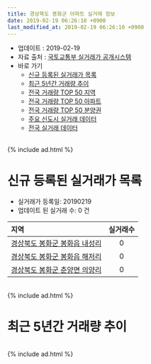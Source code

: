 ```yaml
---
title: 경상북도 봉화군 아파트 실거래 정보
date: 2019-02-19 06:26:10 +0900
last_modified_at: 2019-02-19 06:26:10 +0900
---
```


* 업데이트 : 2019-02-19
* 자료 출처 : [국토교통부 실거래가 공개시스템](http://rt.molit.go.kr)
* 바로 가기
    * [신규 등록된 실거래가 목록](#신규-등록된-실거래가-목록)
    * [최근 5년간 거래량 추이](#최근-5년간-거래량-추이)
    * [전국 거래량 TOP 50 지역](https://ayogom.github.io/apt-trade-info/최근-3개월-전국에서-가장-거래가-많이-발생한-지역)
    * [전국 거래량 TOP 50 아파트](https://ayogom.github.io/apt-trade-info/최근-3개월-전국에서-가장-거래가-많이-발생한-아파트)
    * [전국 거래량 TOP 50 분양권](https://ayogom.github.io/apt-trade-info/최근-3개월-전국에서-가장-거래가-많이-발생한-분양권)
    * [주요 신도시 실거래 데이터](https://ayogom.github.io/apt-trade-info/주요-신도시)
    * [전국 실거래 데이터](https://ayogom.github.io/apt-trade-info/전국)

<br>
{% include ad.html %}
<br>

# 신규 등록된 실거래가 목록
* 실거래가 등록일: 20190219
* 업데이트 된 실거래 수: 0 건


|지역|실거래수|
|:---|:---:|
|[경상북도 봉화군 봉화읍 내성리](https://ayogom.github.io/apt-trade-info/경상북도-봉화군-봉화읍-내성리)|0|
|[경상북도 봉화군 봉화읍 해저리](https://ayogom.github.io/apt-trade-info/경상북도-봉화군-봉화읍-해저리)|0|
|[경상북도 봉화군 춘양면 의양리](https://ayogom.github.io/apt-trade-info/경상북도-봉화군-춘양면-의양리)|0|


<br>
{% include ad.html %}
<br>

# 최근 5년간 거래량 추이


<div style="width:100%;">
    <canvas id="deal_progress" height="200"></canvas>
</div>

<script>
new Chart(document.getElementById("deal_progress"), {
    type: 'line',
    data: {
        labels: ['201402','201403','201404','201405','201406','201407','201408','201409','201410','201411','201412','201501','201502','201503','201504','201505','201506','201507','201508','201509','201510','201511','201512','201601','201602','201603','201604','201605','201606','201607','201608','201609','201610','201611','201612','201701','201702','201703','201704','201705','201706','201707','201708','201709','201710','201711','201712','201801','201802','201803','201804','201805','201806','201807','201808','201809','201810','201811','201812','201901','201902'],
        datasets: [{
            label: '매매',
            pointRadius: 1,
            data: [0, 7, 2, 2, 8, 5, 2, 2, 1, 6, 5, 6, 6, 4, 5, 4, 8, 3, 7, 5, 4, 6, 4, 3, 2, 6, 9, 6, 6, 7, 5, 7, 4, 6, 18, 8, 9, 6, 3, 3, 4, 4, 5, 14, 3, 1, 4, 3, 1, 5, 5, 9, 1, 3, 6, 4, 6, 3, 6, 7, 1],
            borderColor: "rgba(255, 201, 14, 1)",
            backgroundColor: "rgba(255, 201, 14, 0.5)",
            fill: false,
            lineTension: 0
        },{
            label: '전월세',
            pointRadius: 1,
            data: [0, 1, 1, 0, 0, 0, 0, 2, 1, 0, 2, 0, 0, 0, 0, 1, 1, 0, 0, 1, 0, 1, 0, 2, 2, 0, 0, 1, 1, 1, 2, 0, 0, 21, 1, 1, 16, 4, 1, 1, 4, 3, 3, 1, 0, 2, 2, 2, 2, 0, 1, 1, 1, 1, 4, 1, 0, 1, 3, 1, 0],
            borderColor: "rgba(0, 141, 185, 1)",
            backgroundColor: "rgba(0, 141, 185, 0.5)",
            fill: false,
            lineTension: 0
        }
        ]
    },
    options: {
        responsive: true,
        title: {
            display: false
        },
        tooltips: {
            mode: 'index',
            intersect: false
        },
        hover: {
            mode: 'nearest',
            intersect: true
        },
        scales: {
            xAxes: [{
                display: true,
                scaleLabel: {
                    display: true,
                    labelString: '년/월'
                }
            }],
            yAxes: [{
                display: true,
                ticks: {
                    suggestedMin: 0,
                },
                scaleLabel: {
                    display: true,
                    labelString: '실거래 수'
                }
            }]
        }
    }
});

</script>


<br>
{% include ad.html %}
<br>

